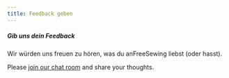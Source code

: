 ```yaml
---
title: Feedback geben
---
```


<Note>

##### Gib uns dein Feedback

Wir würden uns freuen zu hören, was du anFreeSewing liebst (oder hasst).

Please [join our chat room](https://chat.freesewing.org/) and share your thoughts.

</Note>

